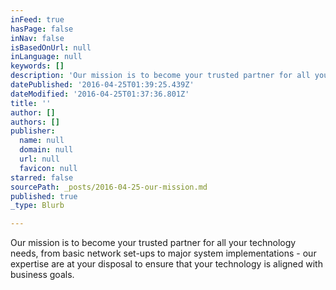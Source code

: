 ```yaml
---
inFeed: true
hasPage: false
inNav: false
isBasedOnUrl: null
inLanguage: null
keywords: []
description: 'Our mission is to become your trusted partner for all your technology needs, from basic network set-ups to major system implementations - our expertise are at your disposal to ensure that your technology is aligned with business goals. '
datePublished: '2016-04-25T01:39:25.439Z'
dateModified: '2016-04-25T01:37:36.801Z'
title: ''
author: []
authors: []
publisher:
  name: null
  domain: null
  url: null
  favicon: null
starred: false
sourcePath: _posts/2016-04-25-our-mission.md
published: true
_type: Blurb

---
```

Our mission is to become your trusted partner for all your technology needs, from basic network set-ups to major system implementations - our expertise are at your disposal to ensure that your technology is aligned with business goals.